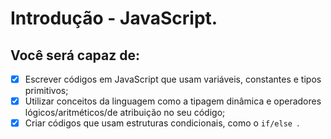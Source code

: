 # Introdução - JavaScript.

## Você será capaz de:

-[x] Escrever códigos em JavaScript que usam variáveis, constantes e tipos primitivos;
-[x] Utilizar conceitos da linguagem como a tipagem dinâmica e operadores lógicos/aritméticos/de atribuição no seu código;
-[x] Criar códigos que usam estruturas condicionais, como o ```if/else ```.